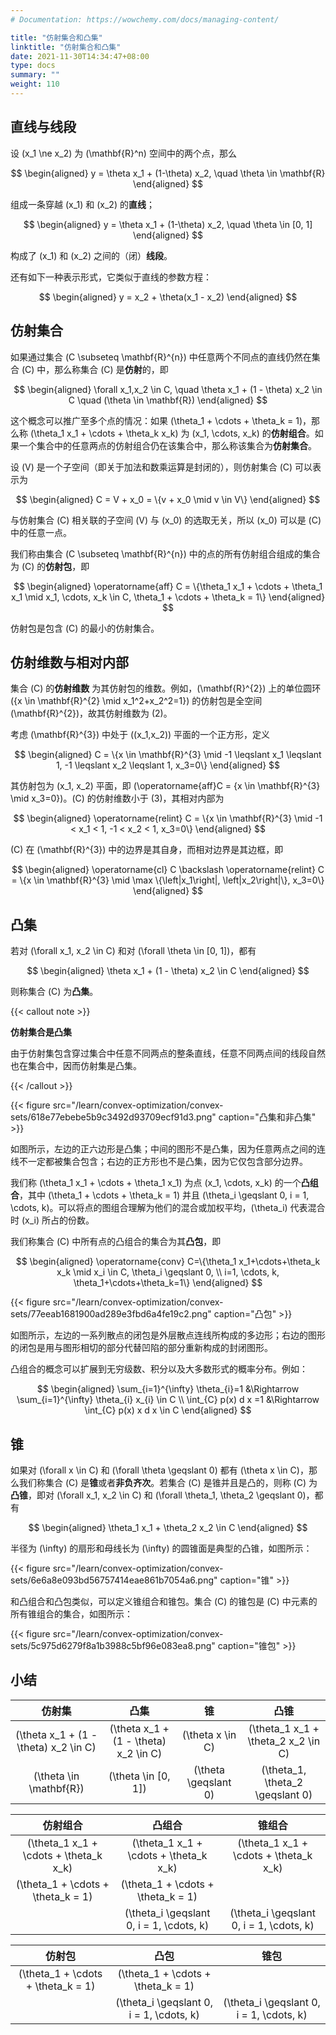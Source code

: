```yaml
---
# Documentation: https://wowchemy.com/docs/managing-content/

title: "仿射集合和凸集"
linktitle: "仿射集合和凸集"
date: 2021-11-30T14:34:47+08:00
type: docs
summary: ""
weight: 110
---
```


<!--more-->

## 直线与线段

设 \(x_1 \ne x_2\) 为 \(\mathbf{R}^n\) 空间中的两个点，那么

$$
\begin{aligned}
y = \theta x_1 + (1-\theta) x_2, \quad \theta \in \mathbf{R}
\end{aligned}
$$

组成一条穿越 \(x_1\) 和 \(x_2\) 的**直线**；

$$
\begin{aligned}
y = \theta x_1 + (1-\theta) x_2, \quad \theta \in [0, 1]
\end{aligned}
$$

构成了 \(x_1\) 和 \(x_2\) 之间的（闭）**线段**。

还有如下一种表示形式，它类似于直线的参数方程：

$$
\begin{aligned}
y = x_2 + \theta(x_1 - x_2)
\end{aligned}
$$

## 仿射集合

如果通过集合 \(C \subseteq \mathbf{R}^{n}\) 中任意两个不同点的直线仍然在集合 \(C\) 中，那么称集合 \(C\) 是**仿射**的，即

$$
\begin{aligned}
\forall x_1,x_2 \in C, \quad \theta x_1 + (1 - \theta) x_2 \in C \quad (\theta \in \mathbf{R})
\end{aligned}
$$

这个概念可以推广至多个点的情况：如果 \(\theta_1 + \cdots + \theta_k = 1\)，那么称 \(\theta_1 x_1 + \cdots + \theta_k x_k\) 为 \(x_1, \cdots, x_k\) 的**仿射组合**。如果一个集合中的任意两点的仿射组合仍在该集合中，那么称该集合为**仿射集合**。

设 \(V\) 是一个子空间（即关于加法和数乘运算是封闭的），则仿射集合 \(C\) 可以表示为

$$
\begin{aligned}
C = V + x_0 = \{v + x_0 \mid v \in V\}
\end{aligned}
$$

与仿射集合 \(C\) 相关联的子空间 \(V\) 与 \(x_0\) 的选取无关，所以 \(x_0\) 可以是 \(C\) 中的任意一点。

我们称由集合 \(C \subseteq \mathbf{R}^{n}\) 中的点的所有仿射组合组成的集合为 \(C\) 的**仿射包**，即

$$
\begin{aligned}
\operatorname{aff} C = \{\theta_1 x_1 + \cdots + \theta_1 x_1 \mid x_1, \cdots, x_k \in C, \theta_1 + \cdots + \theta_k = 1\}
\end{aligned}
$$

仿射包是包含 \(C\) 的最小的仿射集合。

## 仿射维数与相对内部

集合 \(C\) 的**仿射维数** 为其仿射包的维数。例如，\(\mathbf{R}^{2}\) 上的单位圆环 \(\{x \in \mathbf{R}^{2} \mid x_1^2+x_2^2=1\}\) 的仿射包是全空间 \(\mathbf{R}^{2}\)，故其仿射维数为 \(2\)。

考虑 \(\mathbf{R}^{3}\) 中处于 \((x_1,x_2)\) 平面的一个正方形，定义

$$
\begin{aligned}
C = \{x \in \mathbf{R}^{3} \mid -1 \leqslant x_1 \leqslant 1, -1 \leqslant x_2 \leqslant 1, x_3=0\}
\end{aligned}
$$

其仿射包为 \(x_1, x_2\) 平面，即 \(\operatorname{aff}C = \{x \in \mathbf{R}^{3} \mid x_3=0\}\)。\(C\) 的仿射维数小于 \(3\)，其相对内部为

$$
\begin{aligned}
\operatorname{relint} C = \{x \in \mathbf{R}^{3} \mid -1 < x_1 < 1, -1 < x_2 < 1, x_3=0\}
\end{aligned}
$$

\(C\) 在 \(\mathbf{R}^{3}\) 中的边界是其自身，而相对边界是其边框，即

$$
\begin{aligned}
\operatorname{cl} C \backslash \operatorname{relint} C = \{x \in \mathbf{R}^{3} \mid \max \{\left|x_1\right|, \left|x_2\right|\}, x_3=0\}
\end{aligned}
$$

## 凸集

若对 \(\forall x_1, x_2 \in C\) 和对 \(\forall \theta \in [0, 1]\)，都有

$$
\begin{aligned}
\theta x_1 + (1 - \theta) x_2 \in C
\end{aligned}
$$

则称集合 \(C\) 为**凸集**。

{{< callout note >}}

**仿射集合是凸集**

由于仿射集包含穿过集合中任意不同两点的整条直线，任意不同两点间的线段自然也在集合中，因而仿射集是凸集。

{{< /callout >}}

{{< figure src="/learn/convex-optimization/convex-sets/618e77ebebe5b9c3492d93709ecf91d3.png" caption="凸集和非凸集" >}}

如图所示，左边的正六边形是凸集；中间的图形不是凸集，因为任意两点之间的连线不一定都被集合包含；右边的正方形也不是凸集，因为它仅包含部分边界。

我们称 \(\theta_1 x_1 + \cdots + \theta_1 x_1\) 为点 \(x_1, \cdots, x_k\) 的一个**凸组合**，其中 \(\theta_1 + \cdots + \theta_k = 1\) 并且 \(\theta_i \geqslant 0, i = 1, \cdots, k\)。可以将点的图组合理解为他们的混合或加权平均，\(\theta_i\) 代表混合时 \(x_i\) 所占的份数。

我们称集合 \(C\) 中所有点的凸组合的集合为其**凸包**，即

$$
\begin{aligned}
\operatorname{conv} C=\{\theta_1 x_1+\cdots+\theta_k x_k \mid x_i \in C, \theta_i \geqslant 0, \\ i=1, \cdots, k, \theta_1+\cdots+\theta_k=1\}
\end{aligned}
$$

{{< figure src="/learn/convex-optimization/convex-sets/77eeab1681900ad289e3fbd6a4fe19c2.png" caption="凸包" >}}

如图所示，左边的一系列散点的闭包是外层散点连线所构成的多边形；右边的图形的闭包是用与图形相切的部分代替凹陷的部分重新构成的封闭图形。

凸组合的概念可以扩展到无穷级数、积分以及大多数形式的概率分布。例如：

$$
\begin{aligned}
\sum_{i=1}^{\infty} \theta_{i}=1 &\Rightarrow \sum_{i=1}^{\infty} \theta_{i} x_{i} \in C \\
\int_{C} p(x) d x =1 &\Rightarrow \int_{C} p(x) x d x \in C
\end{aligned}
$$

## 锥

如果对 \(\forall x \in C\) 和 \(\forall \theta \geqslant 0\) 都有 \(\theta x \in C\)，那么我们称集合 \(C\) 是**锥**或者**非负齐次**。若集合 \(C\) 是锥并且是凸的，则称 \(C\) 为**凸锥**，即对 \(\forall x_1, x_2 \in C\) 和 \(\forall \theta_1, \theta_2 \geqslant 0\)，都有

$$
\begin{aligned}
\theta_1 x_1 + \theta_2 x_2 \in C
\end{aligned}
$$

半径为 \(\infty\) 的扇形和母线长为 \(\infty\) 的圆锥面是典型的凸锥，如图所示：

{{< figure src="/learn/convex-optimization/convex-sets/6e6a8e093bd56757414eae861b7054a6.png" caption="锥" >}}

和凸组合和凸包类似，可以定义锥组合和锥包。集合 \(C\) 的锥包是 \(C\) 中元素的所有锥组合的集合，如图所示：

{{< figure src="/learn/convex-optimization/convex-sets/5c975d6279f8a1b3988c5bf96e083ea8.png" caption="锥包" >}}

## 小结

|                仿射集                 |                 凸集                  |          锥          |                凸锥                 |
| :-----------------------------------: | :-----------------------------------: | :------------------: | :---------------------------------: |
| \(\theta x_1 + (1 - \theta) x_2 \in C\) | \(\theta x_1 + (1 - \theta) x_2 \in C\) |   \(\theta x \in C\)   | \(\theta_1 x_1 + \theta_2 x_2 \in C\) |
|        \(\theta \in \mathbf{R}\)        |          \(\theta \in [0, 1]\)          | \(\theta \geqslant 0\) |  \(\theta_1, \theta_2 \geqslant 0\)   |

|                仿射组合                |                  凸组合                  |                  锥组合                  |
| :------------------------------------: | :--------------------------------------: | :--------------------------------------: |
| \(\theta_1 x_1 + \cdots + \theta_k x_k\) |  \(\theta_1 x_1 + \cdots + \theta_k x_k\)  |  \(\theta_1 x_1 + \cdots + \theta_k x_k\)  |
|   \(\theta_1 + \cdots + \theta_k = 1\)   |    \(\theta_1 + \cdots + \theta_k = 1\)    |                                          |
|                                        | \(\theta_i \geqslant 0, i = 1, \cdots, k\) | \(\theta_i \geqslant 0, i = 1, \cdots, k\) |

|               仿射包               |                   凸包                   |                   锥包                   |
| :--------------------------------: | :--------------------------------------: | :--------------------------------------: |
| \(\theta_1 + \cdots + \theta_k = 1\) |    \(\theta_1 + \cdots + \theta_k = 1\)    |                                          |
|                                    | \(\theta_i \geqslant 0, i = 1, \cdots, k\) | \(\theta_i \geqslant 0, i = 1, \cdots, k\) |

